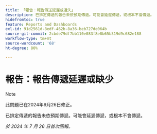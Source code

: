 ```yaml
---
title: 「報告：報告傳送延遲或遺失」
description: 已排定傳遞的報告未依預期傳遞。可能會延遲傳遞，或根本不會傳遞。
hidefromtoc: true
feature: Reports and Dashboards
exl-id: 91d2561d-8edf-462b-8a36-beb727de064b
source-git-commit: 2cbde79df7bb110e083f8e8b65b319d9c682e188
workflow-type: tm+mt
source-wordcount: '68'
ht-degree: 80%

---
```


# 報告：報告傳遞延遲或缺少

>[!NOTE]
>
>此問題已在2024年9月26日修正。

已排定傳遞的報告未依預期傳遞。可能會延遲傳遞，或根本不會傳遞。

_於 2024 年 7 月 26 日首次回報。_
